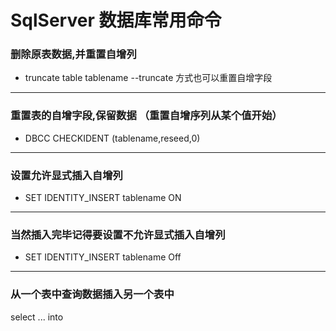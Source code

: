 # SqlServer 数据库常用命令

### 删除原表数据,并重置自增列

- truncate table tablename --truncate 方式也可以重置自增字段

---

### 重置表的自增字段,保留数据 （重置自增序列从某个值开始）

- DBCC CHECKIDENT (tablename,reseed,0)

---

### 设置允许显式插入自增列

- SET IDENTITY_INSERT tablename ON

---

### 当然插入完毕记得要设置不允许显式插入自增列

- SET IDENTITY_INSERT tablename Off

---

### 从一个表中查询数据插入另一个表中
select ... into